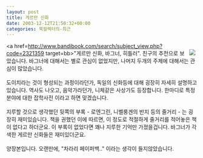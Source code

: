 ```yaml
---
layout: post
title: 게르만 신화
date: 2003-12-12T21:50:32+00:00
categories: 북컬렉터의-최근
---
```

<a href=http://www.bandibook.com/search/subject_view.php?code=2321359 target=bb><img src=http://www.bandibook.com/largeimage/2321359.jpg align=right hspace=5 border=0></a>"게르만 신화, 바그너, 히틀러". 친구의 추천으로 보았습니다. 바그너에 대해서는 별로 관심이 없었지만, 나머지 두개의 주제에 대해서는 관심이 많았습니다.<br /><br />도이치라는 것이 형성되는 과정이라던가, 독일의 신화등에 대해 굉장히 자세히 설명하고 있습니다. 역사도 나오고, 음악가라던가, 니체같은 사상가도 등장합니다. 한마디로 특정분야에 대한 잡학사전 이라고 하면 맞겠습니다.<br /><br />지루할 것으로 생각했던 뒷쪽의 부록 - 로엔그린, 니벨룽겐의 반지 등의 줄거리 -  는 굉장히 재미있습니다. 책을 권했던 이에 따르면, 이 정도로 적절하게 줄거리를 적어놓은 책이 없다고 하더군요. 이 부록이 없었다면 꽤나 지루한 기억만 가졌을겁니다. 바그너가 각색한 게르만 신화들은 재미있더군요.<br /><br />양장본입니다. 오랜만에, "차라리 페이퍼백.." 이라는 생각이 들지않았습니다.<br />
